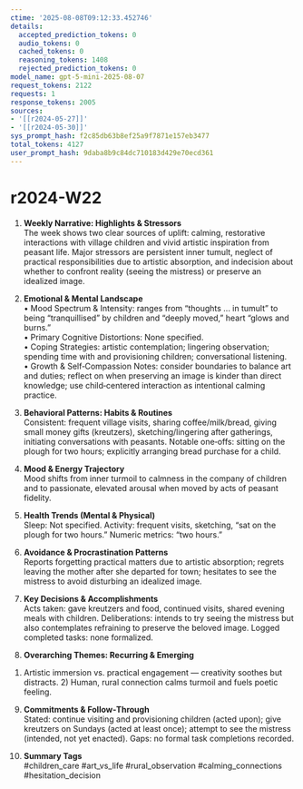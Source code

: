 ```yaml
---
ctime: '2025-08-08T09:12:33.452746'
details:
  accepted_prediction_tokens: 0
  audio_tokens: 0
  cached_tokens: 0
  reasoning_tokens: 1408
  rejected_prediction_tokens: 0
model_name: gpt-5-mini-2025-08-07
request_tokens: 2122
requests: 1
response_tokens: 2005
sources:
- '[[r2024-05-27]]'
- '[[r2024-05-30]]'
sys_prompt_hash: f2c85db63b8ef25a9f7871e157eb3477
total_tokens: 4127
user_prompt_hash: 9daba8b9c84dc710183d429e70ecd361
---
```

# r2024-W22

1. **Weekly Narrative: Highlights & Stressors**  
The week shows two clear sources of uplift: calming, restorative interactions with village children and vivid artistic inspiration from peasant life. Major stressors are persistent inner tumult, neglect of practical responsibilities due to artistic absorption, and indecision about whether to confront reality (seeing the mistress) or preserve an idealized image.

2. **Emotional & Mental Landscape**  
• Mood Spectrum & Intensity: ranges from “thoughts ... in tumult” to being “tranquillised” by children and “deeply moved,” heart “glows and burns.”  
• Primary Cognitive Distortions: None specified.  
• Coping Strategies: artistic contemplation; lingering observation; spending time with and provisioning children; conversational listening.  
• Growth & Self‑Compassion Notes: consider boundaries to balance art and duties; reflect on when preserving an image is kinder than direct knowledge; use child‑centered interaction as intentional calming practice.

3. **Behavioral Patterns: Habits & Routines**  
Consistent: frequent village visits, sharing coffee/milk/bread, giving small money gifts (kreutzers), sketching/lingering after gatherings, initiating conversations with peasants. Notable one‑offs: sitting on the plough for two hours; explicitly arranging bread purchase for a child.

4. **Mood & Energy Trajectory**  
Mood shifts from inner turmoil to calmness in the company of children and to passionate, elevated arousal when moved by acts of peasant fidelity.

5. **Health Trends (Mental & Physical)**  
Sleep: Not specified. Activity: frequent visits, sketching, “sat on the plough for two hours.” Numeric metrics: “two hours.”

6. **Avoidance & Procrastination Patterns**  
Reports forgetting practical matters due to artistic absorption; regrets leaving the mother after she departed for town; hesitates to see the mistress to avoid disturbing an idealized image.

7. **Key Decisions & Accomplishments**  
Acts taken: gave kreutzers and food, continued visits, shared evening meals with children. Deliberations: intends to try seeing the mistress but also contemplates refraining to preserve the beloved image. Logged completed tasks: none formalized.

8. **Overarching Themes: Recurring & Emerging**  
1) Artistic immersion vs. practical engagement — creativity soothes but distracts. 2) Human, rural connection calms turmoil and fuels poetic feeling.

9. **Commitments & Follow‑Through**  
Stated: continue visiting and provisioning children (acted upon); give kreutzers on Sundays (acted at least once); attempt to see the mistress (intended, not yet enacted). Gaps: no formal task completions recorded.

10. **Summary Tags**  
#children_care #art_vs_life #rural_observation #calming_connections #hesitation_decision